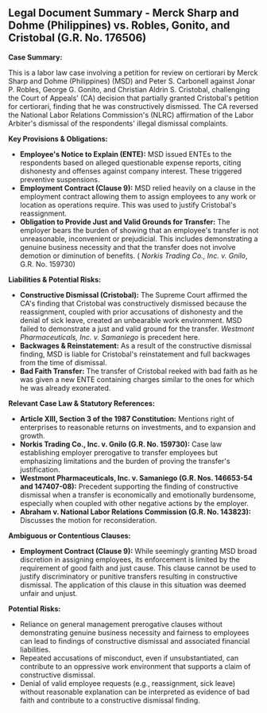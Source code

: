 ## Legal Document Summary - Merck Sharp and Dohme (Philippines) vs. Robles, Gonito, and Cristobal (G.R. No. 176506)

**Case Summary:**

This is a labor law case involving a petition for review on certiorari by Merck Sharp and Dohme (Philippines) (MSD) and Peter S. Carbonell against Jonar P. Robles, George G. Gonito, and Christian Aldrin S. Cristobal, challenging the Court of Appeals' (CA) decision that partially granted Cristobal's petition for certiorari, finding that he was constructively dismissed. The CA reversed the National Labor Relations Commission's (NLRC) affirmation of the Labor Arbiter's dismissal of the respondents' illegal dismissal complaints.

**Key Provisions & Obligations:**

*   **Employee's Notice to Explain (ENTE):** MSD issued ENTEs to the respondents based on alleged questionable expense reports, citing dishonesty and offenses against company interest. These triggered preventive suspensions.
*   **Employment Contract (Clause 9):** MSD relied heavily on a clause in the employment contract allowing them to assign employees to any work or location as operations require. This was used to justify Cristobal's reassignment.
*   **Obligation to Provide Just and Valid Grounds for Transfer:**  The employer bears the burden of showing that an employee's transfer is not unreasonable, inconvenient or prejudicial. This includes demonstrating a genuine business necessity and that the transfer does not involve demotion or diminution of benefits. ( *Norkis Trading Co., Inc. v. Gnilo*, G.R. No. 159730)

**Liabilities & Potential Risks:**

*   **Constructive Dismissal (Cristobal):** The Supreme Court affirmed the CA's finding that Cristobal was constructively dismissed because the reassignment, coupled with prior accusations of dishonesty and the denial of sick leave, created an unbearable work environment. MSD failed to demonstrate a just and valid ground for the transfer. *Westmont Pharmaceuticals, Inc. v. Samaniego* is precedent here.
*   **Backwages & Reinstatement:** As a result of the constructive dismissal finding, MSD is liable for Cristobal's reinstatement and full backwages from the time of dismissal.
*   **Bad Faith Transfer:** The transfer of Cristobal reeked with bad faith as he was given a new ENTE containing charges similar to the ones for which he was already exonerated.

**Relevant Case Law & Statutory References:**

*   **Article XIII, Section 3 of the 1987 Constitution:** Mentions right of enterprises to reasonable returns on investments, and to expansion and growth.
*   **Norkis Trading Co., Inc. v. Gnilo (G.R. No. 159730):**  Case law establishing employer prerogative to transfer employees but emphasizing limitations and the burden of proving the transfer's justification.
*   **Westmont Pharmaceuticals, Inc. v. Samaniego (G.R. Nos. 146653-54 and 147407-08):**  Precedent supporting the finding of constructive dismissal when a transfer is economically and emotionally burdensome, especially when coupled with other negative actions by the employer.
*   **Abraham v. National Labor Relations Commission (G.R. No. 143823):** Discusses the motion for reconsideration.

**Ambiguous or Contentious Clauses:**

*   **Employment Contract (Clause 9):** While seemingly granting MSD broad discretion in assigning employees, its enforcement is limited by the requirement of good faith and just cause. This clause cannot be used to justify discriminatory or punitive transfers resulting in constructive dismissal. The application of this clause in this situation was deemed unfair and unjust.

**Potential Risks:**

*   Reliance on general management prerogative clauses without demonstrating genuine business necessity and fairness to employees can lead to findings of constructive dismissal and associated financial liabilities.
*   Repeated accusations of misconduct, even if unsubstantiated, can contribute to an oppressive work environment that supports a claim of constructive dismissal.
*   Denial of valid employee requests (e.g., reassignment, sick leave) without reasonable explanation can be interpreted as evidence of bad faith and contribute to a constructive dismissal finding.
